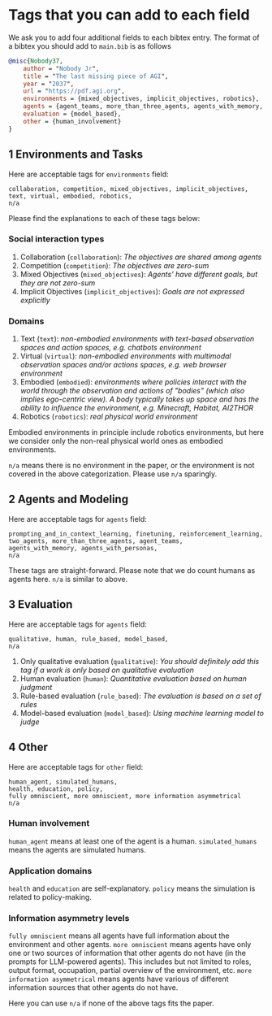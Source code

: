 # Tags that you can add to each field
We ask you to add four additional fields to each bibtex entry. The format of a bibtex you should add to `main.bib` is as follows

```bibtex
@misc{Nobody37,
    author = "Nobody Jr",
    title = "The last missing piece of AGI",
    year = "2037",
    url = "https://pdf.agi.org",
    environments = {mixed_objectives, implicit_objectives, robotics},
    agents = {agent_teams, more_than_three_agents, agents_with_memory, agents_with_personas},
    evaluation = {model_based},
    other = {human_involvement}
}
```

## 1 Environments and Tasks
Here are acceptable tags for `environments` field:
```
collaboration, competition, mixed_objectives, implicit_objectives,
text, virtual, embodied, robotics,
n/a
```
Please find the explanations to each of these tags below:

### Social interaction types 
1. Collaboration (`collaboration`): *The objectives are shared among agents*
2. Competition (`competition`): *The objectives are zero-sum*
3. Mixed Objectives (`mixed_objectives`): *Agents’ have different goals, but they are not zero-sum*
4. Implicit Objectives (`implicit_objectives`): *Goals are not expressed explicitly*

### Domains
1. Text (`text`): *non-embodied environments with text-based observation spaces and action spaces, e.g. chatbots environment*
2. Virtual (`virtual`): *non-embodied environments with multimodal observation spaces and/or actions spaces, e.g. web browser environment*
3. Embodied (`embodied`): *environments where policies interact with the world through the observation and actions of "bodies" (which also implies ego-centric view). A body typically takes up space and has the ability to influence the environment, e.g. Minecraft, Habitat, AI2THOR* 
4. Robotics (`robotics`): *real physical world environment*

Embodied environments in principle include robotics environments, but here we consider only the non-real physical world ones as embodied environments. 

`n/a` means there is no environment in the paper, or the environment is not covered in the above categorization. Please use `n/a` sparingly.

## 2 Agents and Modeling
Here are acceptable tags for `agents` field:
```
prompting_and_in_context_learning, finetuning, reinforcement_learning,
two_agents, more_than_three_agents, agent_teams,
agents_with_memory, agents_with_personas,
n/a
```
These tags are straight-forward. Please note that we do count humans as agents here. `n/a` is similar to above. 

## 3 Evaluation
Here are acceptable tags for `agents` field:
```
qualitative, human, rule_based, model_based,
n/a
```

1. Only qualitative evaluation (`qualitative`): *You should definitely add this tag if a work is only based on qualitative evaluation*
2. Human evaluation (`human`): *Quantitative evaluation based on human judgment*
3. Rule-based evaluation (`rule_based`): *The evaluation is based on a set of rules*
4. Model-based evaluation (`model_based`): *Using machine learning model to judge*


## 4 Other
Here are acceptable tags for `other` field:
```
human_agent, simulated_humans, 
health, education, policy,
fully omniscient, more omniscient, more information asymmetrical
n/a
```
### Human involvement
`human_agent` means at least one of the agent is a human.
`simulated_humans` means the agents are simulated humans.

### Application domains
`health` and `education` are self-explanatory.
`policy` means the simulation is related to policy-making.

### Information asymmetry levels
`fully omniscient` means all agents have full information about the environment and other agents.
`more omniscient` means agents have only one or two sources of information that other agents do not have (in the prompts for LLM-powered agents). This includes but not limited to roles, output format, occupation, partial overview of the environment, etc.
`more information asymmetrical` means agents have various of different information sources that other agents do not have.

Here you can use `n/a` if none of the above tags fits the paper.